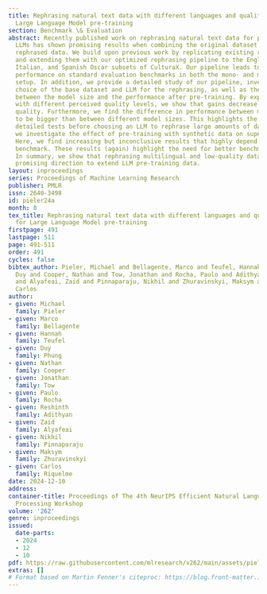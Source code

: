 ```yaml
---
title: Rephrasing natural text data with different languages and quality levels for
  Large Language Model pre-training
section: Benchmark \& Evaluation
abstract: Recently published work on rephrasing natural text data for pre-training
  LLMs has shown promising results when combining the original dataset with the synthetically
  rephrased data. We build upon previous work by replicating existing results on C4
  and extending them with our optimized rephrasing pipeline to the English, German,
  Italian, and Spanish Oscar subsets of CulturaX. Our pipeline leads to increased
  performance on standard evaluation benchmarks in both the mono- and multilingual
  setup. In addition, we provide a detailed study of our pipeline, investigating the
  choice of the base dataset and LLM for the rephrasing, as well as the relationship
  between the model size and the performance after pre-training. By exploring data
  with different perceived quality levels, we show that gains decrease with higher
  quality. Furthermore, we find the difference in performance between model families
  to be bigger than between different model sizes. This highlights the necessity for
  detailed tests before choosing an LLM to rephrase large amounts of data. Moreover,
  we investigate the effect of pre-training with synthetic data on supervised fine-tuning.
  Here, we find increasing but inconclusive results that highly depend on the used
  benchmark. These results (again) highlight the need for better benchmarking setups.
  In summary, we show that rephrasing multilingual and low-quality data is a very
  promising direction to extend LLM pre-training data.
layout: inproceedings
series: Proceedings of Machine Learning Research
publisher: PMLR
issn: 2640-3498
id: pieler24a
month: 0
tex_title: Rephrasing natural text data with different languages and quality levels
  for Large Language Model pre-training
firstpage: 491
lastpage: 511
page: 491-511
order: 491
cycles: false
bibtex_author: Pieler, Michael and Bellagente, Marco and Teufel, Hannah and Phung,
  Duy and Cooper, Nathan and Tow, Jonathan and Rocha, Paulo and Adithyan, Reshinth
  and Alyafeai, Zaid and Pinnaparaju, Nikhil and Zhuravinskyi, Maksym and Riquelme,
  Carlos
author:
- given: Michael
  family: Pieler
- given: Marco
  family: Bellagente
- given: Hannah
  family: Teufel
- given: Duy
  family: Phung
- given: Nathan
  family: Cooper
- given: Jonathan
  family: Tow
- given: Paulo
  family: Rocha
- given: Reshinth
  family: Adithyan
- given: Zaid
  family: Alyafeai
- given: Nikhil
  family: Pinnaparaju
- given: Maksym
  family: Zhuravinskyi
- given: Carlos
  family: Riquelme
date: 2024-12-10
address:
container-title: Proceedings of The 4th NeurIPS Efficient Natural Language and Speech
  Processing Workshop
volume: '262'
genre: inproceedings
issued:
  date-parts:
  - 2024
  - 12
  - 10
pdf: https://raw.githubusercontent.com/mlresearch/v262/main/assets/pieler24a/pieler24a.pdf
extras: []
# Format based on Martin Fenner's citeproc: https://blog.front-matter.io/posts/citeproc-yaml-for-bibliographies/
---
```

